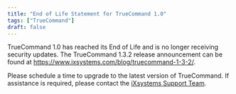 ```yaml
---
title: "End of Life Statement for TrueCommand 1.0"
tags: ["TrueCommand"]
draft: false
---
```


TrueCommand 1.0 has reached its End of Life and is no longer receiving security updates.
The TrueCommand 1.3.2 release announcement can be found at https://www.ixsystems.com/blog/truecommand-1-3-2/.

Please schedule a time to upgrade to the latest version of TrueCommand. If assistance is required, please contact the [iXsystems Support Team](/docs/hub/initial-setup/support/#contacting-ixsystems-support).

